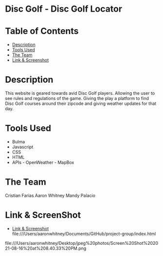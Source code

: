 # Disc Golf - Disc Golf Locator

# Table of Contents
* [Description](#description)
* [Tools Used](#tools-used)
* [The Team](#the-team)
* [Link & Screenshot](#link-&-screenshot)

# Description
This website is geared towards avid Disc Golf players. Allowing the user to see rules and regulations of the game. Giving the play a platform to find Disc Golf courses around their zipcode and giving weather updates for that day.

# Tools Used
* Bulma
* Javascript
* CSS
* HTML
* APIs - OpenWeather - MapBox

# The Team
Cristian Farias 
Aaron Whitney
Mandy Palacio

# Link & ScreenShot

* [Link & Screenshot](#link-&-screenshot) file:///Users/aaronwhitney/Documents/GitHub/project-group/index.html

file:///Users/aaronwhitney/Desktop/jpeg%20photos/Screen%20Shot%202021-08-16%20at%208.40.33%20PM.png
